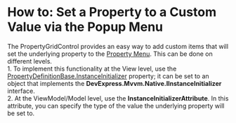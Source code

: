 # How to: Set a Property to a Custom Value via the Popup Menu


<p>The PropertyGridControl provides an easy way to add custom items that will set the underlying property to the <a href="https://documentation.devexpress.com/#WPF/CustomDocument15631">Property Menu</a>. This can be done on different levels.<br>1. To implement this functionality at the View level, use the <a href="https://documentation.devexpress.com/#WPF/DevExpressXpfPropertyGridPropertyDefinitionBase_InstanceInitializertopic">PropertyDefinitionBase.InstanceInitializer</a> property; it can be set to an object that implements the <strong>DevExpress.Mvvm.Native.IInstanceInitializer</strong> interface.<br>2. At the ViewModel/Model level, use the <strong>InstanceInitializerAttribute</strong>. In this attribute, you can specify the type of the value the underlying property will be set to.</p>

<br/>


